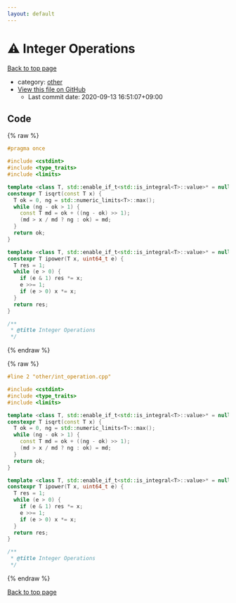 ```yaml
---
layout: default
---
```


<!-- mathjax config similar to math.stackexchange -->
<script type="text/javascript" async
  src="https://cdnjs.cloudflare.com/ajax/libs/mathjax/2.7.5/MathJax.js?config=TeX-MML-AM_CHTML">
</script>
<script type="text/x-mathjax-config">
  MathJax.Hub.Config({
    TeX: { equationNumbers: { autoNumber: "AMS" }},
    tex2jax: {
      inlineMath: [ ['$','$'] ],
      processEscapes: true
    },
    "HTML-CSS": { matchFontHeight: false },
    displayAlign: "left",
    displayIndent: "2em"
  });
</script>

<script type="text/javascript" src="https://cdnjs.cloudflare.com/ajax/libs/jquery/3.4.1/jquery.min.js"></script>
<script src="https://cdn.jsdelivr.net/npm/jquery-balloon-js@1.1.2/jquery.balloon.min.js" integrity="sha256-ZEYs9VrgAeNuPvs15E39OsyOJaIkXEEt10fzxJ20+2I=" crossorigin="anonymous"></script>
<script type="text/javascript" src="../../assets/js/copy-button.js"></script>
<link rel="stylesheet" href="../../assets/css/copy-button.css" />


# :warning: Integer Operations

<a href="../../index.html">Back to top page</a>

* category: <a href="../../index.html#795f3202b17cb6bc3d4b771d8c6c9eaf">other</a>
* <a href="{{ site.github.repository_url }}/blob/master/other/int_operation.cpp">View this file on GitHub</a>
    - Last commit date: 2020-09-13 16:51:07+09:00




## Code

<a id="unbundled"></a>
{% raw %}
```cpp
#pragma once

#include <cstdint>
#include <type_traits>
#include <limits>

template <class T, std::enable_if_t<std::is_integral<T>::value>* = nullptr>
constexpr T isqrt(const T x) {
  T ok = 0, ng = std::numeric_limits<T>::max();
  while (ng - ok > 1) {
    const T md = ok + ((ng - ok) >> 1);
    (md > x / md ? ng : ok) = md;
  }
  return ok;
}

template <class T, std::enable_if_t<std::is_integral<T>::value>* = nullptr>
constexpr T ipower(T x, uint64_t e) {
  T res = 1;
  while (e > 0) {
    if (e & 1) res *= x;
    e >>= 1;
    if (e > 0) x *= x;
  }
  return res;
}

/**
 * @title Integer Operations
 */
```
{% endraw %}

<a id="bundled"></a>
{% raw %}
```cpp
#line 2 "other/int_operation.cpp"

#include <cstdint>
#include <type_traits>
#include <limits>

template <class T, std::enable_if_t<std::is_integral<T>::value>* = nullptr>
constexpr T isqrt(const T x) {
  T ok = 0, ng = std::numeric_limits<T>::max();
  while (ng - ok > 1) {
    const T md = ok + ((ng - ok) >> 1);
    (md > x / md ? ng : ok) = md;
  }
  return ok;
}

template <class T, std::enable_if_t<std::is_integral<T>::value>* = nullptr>
constexpr T ipower(T x, uint64_t e) {
  T res = 1;
  while (e > 0) {
    if (e & 1) res *= x;
    e >>= 1;
    if (e > 0) x *= x;
  }
  return res;
}

/**
 * @title Integer Operations
 */

```
{% endraw %}

<a href="../../index.html">Back to top page</a>

